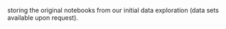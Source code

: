 storing the original notebooks from our initial data exploration (data sets available upon request).

